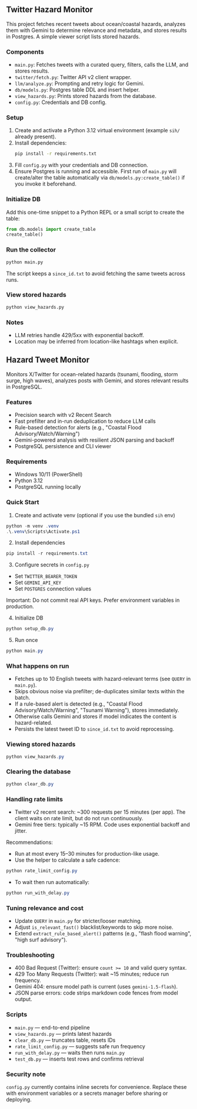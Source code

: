 ## Twitter Hazard Monitor

This project fetches recent tweets about ocean/coastal hazards, analyzes them with Gemini to determine relevance and metadata, and stores results in Postgres. A simple viewer script lists stored hazards.

### Components
- `main.py`: Fetches tweets with a curated query, filters, calls the LLM, and stores results.
- `twitter/fetch.py`: Twitter API v2 client wrapper.
- `llm/analyze.py`: Prompting and retry logic for Gemini.
- `db/models.py`: Postgres table DDL and insert helper.
- `view_hazards.py`: Prints stored hazards from the database.
- `config.py`: Credentials and DB config.

### Setup
1. Create and activate a Python 3.12 virtual environment (example `sih/` already present).
2. Install dependencies:
   ```bash
   pip install -r requirements.txt
   ```
3. Fill `config.py` with your credentials and DB connection.
4. Ensure Postgres is running and accessible. First run of `main.py` will create/alter the table automatically via `db/models.py:create_table()` if you invoke it beforehand.

### Initialize DB
Add this one-time snippet to a Python REPL or a small script to create the table:
```python
from db.models import create_table
create_table()
```

### Run the collector
```bash
python main.py
```

The script keeps a `since_id.txt` to avoid fetching the same tweets across runs.

### View stored hazards
```bash
python view_hazards.py
```

### Notes
- LLM retries handle 429/5xx with exponential backoff.
- Location may be inferred from location-like hashtags when explicit.
## Hazard Tweet Monitor

Monitors X/Twitter for ocean-related hazards (tsunami, flooding, storm surge, high waves), analyzes posts with Gemini, and stores relevant results in PostgreSQL.

### Features
- Precision search with v2 Recent Search
- Fast prefilter and in-run deduplication to reduce LLM calls
- Rule-based detection for alerts (e.g., "Coastal Flood Advisory/Watch/Warning")
- Gemini-powered analysis with resilient JSON parsing and backoff
- PostgreSQL persistence and CLI viewer

### Requirements
- Windows 10/11 (PowerShell)
- Python 3.12
- PostgreSQL running locally

### Quick Start
1) Create and activate venv (optional if you use the bundled `sih` env)

```powershell
python -m venv .venv
.\.venv\Scripts\Activate.ps1
```

2) Install dependencies

```powershell
pip install -r requirements.txt
```

3) Configure secrets in `config.py`
- Set `TWITTER_BEARER_TOKEN`
- Set `GEMINI_API_KEY`
- Set `POSTGRES` connection values

Important: Do not commit real API keys. Prefer environment variables in production.

4) Initialize DB

```powershell
python setup_db.py
```

5) Run once

```powershell
python main.py
```

### What happens on run
- Fetches up to 10 English tweets with hazard-relevant terms (see `QUERY` in `main.py`).
- Skips obvious noise via prefilter; de-duplicates similar texts within the batch.
- If a rule-based alert is detected (e.g., "Coastal Flood Advisory/Watch/Warning", "Tsunami Warning"), stores immediately.
- Otherwise calls Gemini and stores if model indicates the content is hazard-related.
- Persists the latest tweet ID to `since_id.txt` to avoid reprocessing.

### Viewing stored hazards

```powershell
python view_hazards.py
```

### Clearing the database

```powershell
python clear_db.py
```

### Handling rate limits
- Twitter v2 recent search: ~300 requests per 15 minutes (per app). The client waits on rate limit, but do not run continuously.
- Gemini free tiers: typically ~15 RPM. Code uses exponential backoff and jitter.

Recommendations:
- Run at most every 15–30 minutes for production-like usage.
- Use the helper to calculate a safe cadence:

```powershell
python rate_limit_config.py
```

- To wait then run automatically:

```powershell
python run_with_delay.py
```

### Tuning relevance and cost
- Update `QUERY` in `main.py` for stricter/looser matching.
- Adjust `is_relevant_fast()` blacklist/keywords to skip more noise.
- Extend `extract_rule_based_alert()` patterns (e.g., "flash flood warning", "high surf advisory").

### Troubleshooting
- 400 Bad Request (Twitter): ensure `count >= 10` and valid query syntax.
- 429 Too Many Requests (Twitter): wait ~15 minutes; reduce run frequency.
- Gemini 404: ensure model path is current (uses `gemini-1.5-flash`).
- JSON parse errors: code strips markdown code fences from model output.

### Scripts
- `main.py` — end-to-end pipeline
- `view_hazards.py` — prints latest hazards
- `clear_db.py` — truncates table, resets IDs
- `rate_limit_config.py` — suggests safe run frequency
- `run_with_delay.py` — waits then runs `main.py`
- `test_db.py` — inserts test rows and confirms retrieval

### Security note
`config.py` currently contains inline secrets for convenience. Replace these with environment variables or a secrets manager before sharing or deploying.


